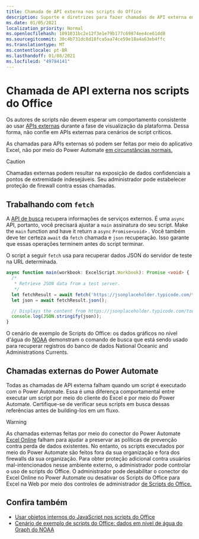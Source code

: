 ```yaml
---
title: Chamada de API externa nos scripts do Office
description: Suporte e diretrizes para fazer chamadas de API externa em um Script do Office.
ms.date: 01/05/2021
localization_priority: Normal
ms.openlocfilehash: 1091031bc2e12f3e1e79b177c69874ee4ce61dd8
ms.sourcegitcommit: 30c4b731dc8d18fca5aa74ce59e18a4a63eb4ffc
ms.translationtype: MT
ms.contentlocale: pt-BR
ms.lasthandoff: 01/08/2021
ms.locfileid: "49784141"
---
```

# <a name="external-api-call-support-in-office-scripts"></a>Chamada de API externa nos scripts do Office

Os autores de scripts não devem esperar um comportamento consistente ao usar [APIs externas](https://developer.mozilla.org/docs/Web/API) durante a fase de visualização da plataforma. Dessa forma, não confie em APIs externas para cenários de script críticos.

As chamadas para APIs externas só podem ser feitas por meio do aplicativo Excel, não por meio do Power Automate [em circunstâncias normais.](#external-calls-from-power-automate)

> [!CAUTION]
> Chamadas externas podem resultar na exposição de dados confidenciais a pontos de extremidade indesejáveis. Seu administrador pode estabelecer proteção de firewall contra essas chamadas.

## <a name="working-with-fetch"></a>Trabalhando com `fetch`

A [API de busca](https://developer.mozilla.org/docs/Web/API/Fetch_API) recupera informações de serviços externos. É uma `async` API, portanto, você precisará ajustar a `main` assinatura do seu script. Make the `main` function and have it return a `async` `Promise<void>` . Você também deve ter certeza `await` da `fetch` chamada e `json` recuperação. Isso garante que essas operações terminem antes do script terminar.

O script a seguir `fetch` usa para recuperar dados JSON do servidor de teste na URL determinada.

```typescript
async function main(workbook: ExcelScript.Workbook): Promise <void> {
  /* 
   * Retrieve JSON data from a test server.
   */
  let fetchResult = await fetch('https://jsonplaceholder.typicode.com/todos/1');
  let json = await fetchResult.json();

  // Displays the content from https://jsonplaceholder.typicode.com/todos/1
  console.log(JSON.stringify(json));
}
```

O cenário de exemplo de Scripts do Office: os dados gráficos no nível d'água do [NOAA](../resources/scenarios/noaa-data-fetch.md) demonstram o comando de busca que está sendo usado para recuperar registros do banco de dados National Oceanic and Administrations Currents.

## <a name="external-calls-from-power-automate"></a>Chamadas externas do Power Automate

Todas as chamadas de API externa falham quando um script é executado com o Power Automate. Essa é uma diferença comportamental entre executar um script por meio do cliente do Excel e por meio do Power Automate. Certifique-se de verificar seus scripts em busca dessas referências antes de building-los em um fluxo.

> [!WARNING]
> As chamadas externas feitas por meio do conector do Power Automate [Excel Online](/connectors/excelonlinebusiness) falham para ajudar a preservar as políticas de prevenção contra perda de dados existentes. No entanto, os scripts executados por meio do Power Automate são feitos fora da sua organização e fora dos firewalls da sua organização. Para obter proteção adicional contra usuários mal-intencionados nesse ambiente externo, o administrador pode controlar o uso de scripts do Office. O administrador pode desabilitar o conector do Excel Online no Power Automate ou desativar os Scripts do Office para Excel na Web por meio dos controles de administrador [de Scripts do Office.](/microsoft-365/admin/manage/manage-office-scripts-settings)

## <a name="see-also"></a>Confira também

- [Usar objetos internos do JavaScript nos scripts do Office](javascript-objects.md)
- [Cenário de exemplo de scripts do Office: dados em nível de água do Graph do NOAA](../resources/scenarios/noaa-data-fetch.md)
